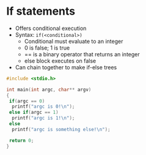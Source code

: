 # If statements
- Offers conditional execution
- Syntax: `if(<conditional>)`
   - Conditional must evaluate to an integer
   - 0 is false; 1 is true
   - == is a binary operator that returns an integer
   - else block executes on false
- Can chain together to make if-else trees

```c
#include <stdio.h>

int main(int argc, char** argv)
{
 if(argc == 0)
  printf("argc is 0!\n");
 else if(argc == 1)
  printf("argc is 1!\n");
 else
  printf("argc is something else!\n");

 return 0;
}
```
